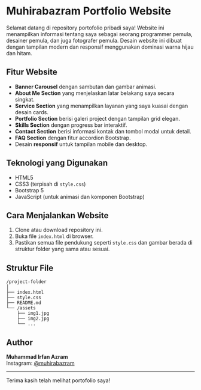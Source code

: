 # Muhirabazram Portfolio Website

Selamat datang di repository portofolio pribadi saya! Website ini menampilkan informasi tentang saya sebagai seorang programmer pemula, desainer pemula, dan juga fotografer pemula. Desain website ini dibuat dengan tampilan modern dan responsif menggunakan dominasi warna hijau dan hitam.

## Fitur Website

- **Banner Carousel** dengan sambutan dan gambar animasi.
- **About Me Section** yang menjelaskan latar belakang saya secara singkat.
- **Service Section** yang menampilkan layanan yang saya kuasai dengan desain cards.
- **Portfolio Section** berisi galeri project dengan tampilan grid elegan.
- **Skills Section** dengan progress bar interaktif.
- **Contact Section** berisi informasi kontak dan tombol modal untuk detail.
- **FAQ Section** dengan fitur accordion Bootstrap.
- Desain **responsif** untuk tampilan mobile dan desktop.

## Teknologi yang Digunakan

- HTML5
- CSS3 (terpisah di `style.css`)
- Bootstrap 5
- JavaScript (untuk animasi dan komponen Bootstrap)

## Cara Menjalankan Website

1. Clone atau download repository ini.
2. Buka file `index.html` di browser.
3. Pastikan semua file pendukung seperti `style.css` dan gambar berada di struktur folder yang sama atau sesuai.

## Struktur File

```
/project-folder
│
├── index.html
├── style.css
├── README.md
└── /assets
    ├── img1.jpg
    ├── img2.jpg
    └── ...
```

## Author

**Muhammad Irfan Azram**  
Instagram: [@muhirabazram](https://instagram.com/muhirabazram)

---

Terima kasih telah melihat portofolio saya!